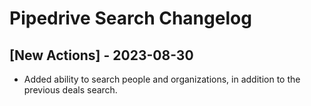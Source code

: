 # Pipedrive Search Changelog

## [New Actions] - 2023-08-30

- Added ability to search people and organizations, in addition to the previous deals search.

